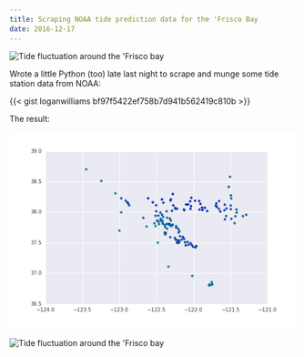 ```yaml
---
title: Scraping NOAA tide prediction data for the 'Frisco Bay
date: 2016-12-17
---
```


![Tide fluctuation around the 'Frisco bay](/images/tides3d.gif)

Wrote a little Python (too) late last night to scrape and munge some tide station data from NOAA:

{{< gist loganwilliams bf97f5422ef758b7d941b562419c810b >}}

The result:

![Tide fluctuation around the 'Frisco bay](/images/tides.gif)

![Tide fluctuation around the 'Frisco bay](/images/tides3d.gif)